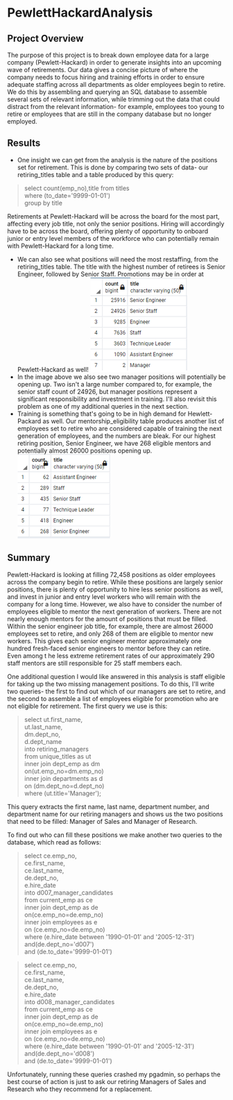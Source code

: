 # PewlettHackardAnalysis
 ## Project Overview
 The purpose of this project is to break down employee data for a large company (Pewlett-Hackard) in order to generate insights into an upcoming wave of retirements. Our data gives a concise picture of where the company needs to focus hiring and training efforts in order to ensure adequate staffing across all departments as older employees begin to retire.
 We do this by assembling and querying an SQL database to assemble several sets of relevant information, while trimming out the data that could distract from the relevant information- for example, employees too young to retire or employees that are still in the company database but no longer employed.
 ## Results
 - One insight we can get from the analysis is the nature of the positions set for retirement. This is done by comparing two sets of data- our retiring_titles table and a table produced by this query:
 >select count(emp_no),title from titles  
 where (to_date='9999-01-01')  
 group by title  
 
 Retirements at Pewlett-Hackard will be across the board for the most part, affecting every job title, not only the senior positions. Hiring will accordingly have to be across the board, offering plenty of opportunity to onboard junior or entry level members of the workforce who can potentially remain with Pewlett-Hackard for a long time.
 - We can also see what positions will need the most restaffing, from the retiring_titles table. The title with the highest number of retirees is Senior Engineer, followed by Senior Staff. Promotions may be in order at Pewlett-Hackard as well! 
 ![](/Images/readme1.png)
 - In the image above we also see two manager positions will potentially be opening up. Two isn't a large number compared to, for example, the senior staff count of 24926, but manager positions represent a significant responsibility and investment in training. I'll also revisit this problem as one of my additional queries in the next section.
 - Training is something that's going to be in high demand for Hewlett-Packard as well. Our mentorship_eligibility table produces another list of employees set to retire who are considered capable of training the next generation of employees, and the numbers are bleak. For our highest retiring position, Senior Engineer, we have 268 eligible mentors and potentially almost 26000 positions opening up.
 ![](/Images/readme2.png)
 ## Summary
 Pewlett-Hackard is looking at filling 72,458 positions as older employees across the company begin to retire. While these positions are largely senior positions, there is plenty of opportunity to hire less senior positions as well, and invest in junior and entry level workers who will remain with the company for a long time.
 However, we also have to consider the number of employees eligible to mentor the next generation of workers. There are not nearly enough mentors for the amount of positions that must be filled. Within the senior engineer job title, for example, there are almost 26000 employees set to retire, and only 268 of them are eligible to mentor new workers. This gives each senior engineer mentor approximately one hundred fresh-faced senior engineers to mentor before they can retire. Even among t he less extreme retirement rates of our approximately 290 staff mentors are still responsible for 25 staff members each. 
 
 One additional question I would like answered in this analysis is staff eligible for taking up the two missing management positions. To do this, I'll write two queries- the first to find out which of our managers are set to retire, and the second to assemble a list of employees eligible for promotion who are not eligible for retirement.
 The first query we use is this:
 >select ut.first_name,  
 ut.last_name,  
 dm.dept_no,  
 d.dept_name  
 into retiring_managers  
 from unique_titles as ut  
 inner join dept_emp as dm  
 on(ut.emp_no=dm.emp_no)  
 inner join departments as d  
 on (dm.dept_no=d.dept_no)  
 where (ut.title='Manager');  
 
 This query extracts the first name, last name, department number, and department name for our retiring managers and shows us the two positions that need to be filled: Manager of Sales and Manager of Research.

 To find out who can fill these positions we make another two queries to the database, which read as follows: 
>select ce.emp_no,  
ce.first_name,   
ce.last_name,  
de.dept_no,  
e.hire_date  
into d007_manager_candidates   
from current_emp as ce  
inner join dept_emp as de   
on(ce.emp_no=de.emp_no)  
inner join employees as e  
on (ce.emp_no=de.emp_no)  
where (e.hire_date between '1990-01-01' and '2005-12-31')  
	and(de.dept_no='d007')  
	and (de.to_date='9999-01-01')  

>select ce.emp_no,  
ce.first_name,   
ce.last_name,  
de.dept_no,  
e.hire_date  
into d008_manager_candidates   
from current_emp as ce  
inner join dept_emp as de   
on(ce.emp_no=de.emp_no)  
inner join employees as e  
on (ce.emp_no=de.emp_no)  
where (e.hire_date between '1990-01-01' and '2005-12-31')  
	and(de.dept_no='d008')  
	and (de.to_date='9999-01-01')  

Unfortunately, running these queries crashed my pgadmin, so perhaps the best course of action is just to ask our retiring Managers of Sales and Research who they recommend for a replacement.